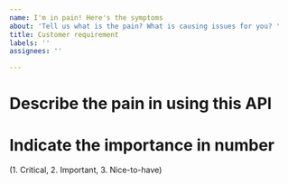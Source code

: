 ```yaml
---
name: I'm in pain! Here's the symptoms
about: 'Tell us what is the pain? What is causing issues for you? '
title: Customer requirement
labels: ''
assignees: ''

---
```


# Describe the pain in using this API


 # Indicate the importance in number
(1. Critical, 2. Important, 3. Nice-to-have)
